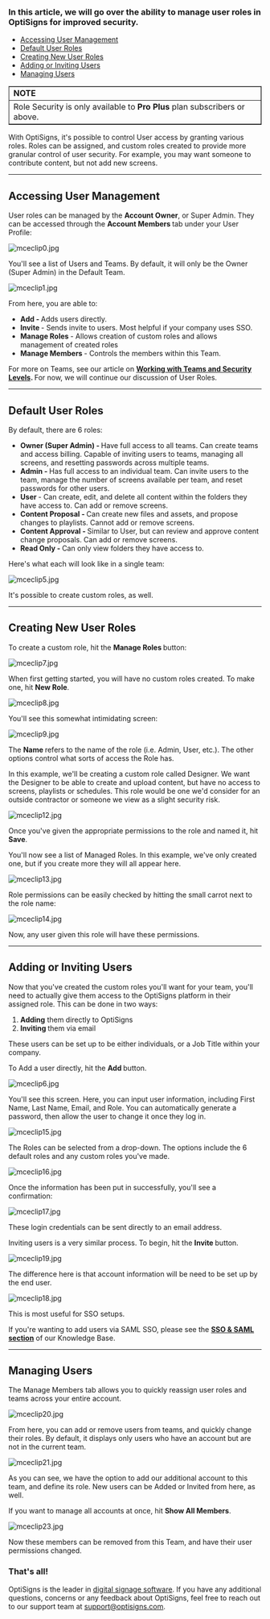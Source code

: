 <h3 id="h_01JJ7722ZCWHYCDMSP2CCTVWSR">In this article, we will go over the ability to manage user roles in OptiSigns for improved security.</h3>
<ul>
<li><a href="#Accessing">Accessing User Management</a></li>
<li><a href="#Default">Default User Roles</a></li>
<li><a href="#Creating">Creating New User Roles</a></li>
<li><a href="#AddingorInviting">Adding or Inviting Users</a></li>
<li><a href="#Managing">Managing Users</a></li>
</ul>
<table style="border-collapse: collapse; width: 100%;" border="1">
<tbody>
<tr>
<td class="wysiwyg-text-align-center" style="width: 100%;"><strong>NOTE</strong></td>
</tr>
<tr>
<td style="width: 100%;">Role Security is only available to <strong>Pro Plus </strong>plan subscribers or above.</td>
</tr>
</tbody>
</table>
<p>With OptiSigns, it's possible to control User access by granting various roles. Roles can be assigned, and custom roles created to provide more granular control of user security. For example, you may want someone to contribute content, but not add new screens.</p>
<hr>
<p><a name="Accessing"></a></p>
<h2 id="h_01JJ79CAEW1BB5K1VPQ82SVDCM">Accessing User Management</h2>
<p>User roles can be managed by the <strong>Account Owner</strong>, or Super Admin. They can be accessed through the <strong>Account Members </strong>tab under your User Profile:</p>
<p><img src="https://support.optisigns.com/hc/article_attachments/38720525740691" alt="mceclip0.jpg"></p>
<p>You'll see a list of Users and Teams. By default, it will only be the Owner (Super Admin) in the Default Team.</p>
<p><img src="https://support.optisigns.com/hc/article_attachments/38720509819027" alt="mceclip1.jpg"></p>
<p>From here, you are able to:</p>
<ul>
<li>
<strong>Add - </strong>Adds users directly.</li>
<li>
<strong>Invite </strong>- Sends invite to users. Most helpful if your company uses SSO.</li>
<li>
<strong>Manage Roles </strong>- Allows creation of custom roles and allows management of created roles</li>
<li>
<strong>Manage Members </strong>- Controls the members within this Team.</li>
</ul>
<p>For more on Teams, see our article on <strong><a href="https://support.optisigns.com/hc/en-us/articles/360034883113-Working-with-Teams-and-Security-Levels" target="_blank" rel="noopener noreferrer">Working with Teams and Security Levels</a>. </strong>For now, we will continue our discussion of User Roles.</p>
<hr>
<p><a name="Default"></a></p>
<h2 id="h_01JJ77K1YG3R1SWC2ARQV82QTT">Default User Roles</h2>
<p>By default, there are 6 roles:</p>
<ul>
<li>
<strong>Owner (Super Admin) - </strong>Have full access to all teams. Can create teams and access billing. Capable of inviting users to teams, managing all screens, and resetting passwords across multiple teams.</li>
<li>
<strong>Admin </strong><strong>- </strong>Has full access to an individual team. Can invite users to the team, manage the number of screens available per team, and reset passwords for other users.</li>
<li>
<strong>User </strong>- Can create, edit, and delete all content within the folders they have access to. Can add or remove screens.</li>
<li>
<strong>Content Proposal - </strong>Can create new files and assets, and propose changes to playlists. Cannot add or remove screens.</li>
<li>
<strong>Content Approval - </strong>Similar to User, but can review and approve content change proposals. Can add or remove screens.</li>
<li>
<strong>Read Only - </strong>Can only view folders they have access to.</li>
</ul>
<p>Here's what each will look like in a single team:</p>
<p><img src="https://support.optisigns.com/hc/article_attachments/38720525745043" alt="mceclip5.jpg"></p>
<p>It's possible to create custom roles, as well.</p>
<hr>
<p><a name="Creating"></a></p>
<h2 id="h_01JJ7CVD1XZMF3KZMVK6MJ9WS7">Creating New User Roles</h2>
<p>To create a custom role, hit the <strong>Manage Roles </strong>button:</p>
<p><img src="https://support.optisigns.com/hc/article_attachments/38720784822035" alt="mceclip7.jpg"></p>
<p>When first getting started, you will have no custom roles created. To make one, hit <strong>New Role</strong>.</p>
<p><img src="https://support.optisigns.com/hc/article_attachments/38720784824083" alt="mceclip8.jpg"></p>
<p>You'll see this somewhat intimidating screen:</p>
<p><img src="https://support.optisigns.com/hc/article_attachments/38720784826003" alt="mceclip9.jpg"></p>
<p>The <strong>Name </strong>refers to the name of the role (i.e. Admin, User, etc.). The other options control what sorts of access the Role has.</p>
<p>In this example, we'll be creating a custom role called Designer. We want the Designer to be able to create and upload content, but have no access to screens, playlists or schedules. This role would be one we'd consider for an outside contractor or someone we view as a slight security risk.</p>
<p><img src="https://support.optisigns.com/hc/article_attachments/38720784827923" alt="mceclip12.jpg"></p>
<p>Once you've given the appropriate permissions to the role and named it, hit <strong>Save</strong>.</p>
<p>You'll now see a list of Managed Roles. In this example, we've only created one, but if you create more they will all appear here.</p>
<p><img src="https://support.optisigns.com/hc/article_attachments/38720784829715" alt="mceclip13.jpg"></p>
<p>Role permissions can be easily checked by hitting the small carrot next to the role name:</p>
<p><img src="https://support.optisigns.com/hc/article_attachments/38720784834067" alt="mceclip14.jpg"></p>
<p>Now, any user given this role will have these permissions.</p>
<hr>
<p><a name="AddingorInviting"></a></p>
<h2 id="h_01JJ79CAEWSYQ2FD4ZHYDR7V8X">Adding or Inviting Users</h2>
<p>Now that you've created the custom roles you'll want for your team, you'll need to actually give them access to the OptiSigns platform in their assigned role. This can be done in two ways:</p>
<ol>
<li>
<strong>Adding</strong> them directly to OptiSigns</li>
<li>
<strong>Inviting </strong>them via email</li>
</ol>
<p>These users can be set up to be either individuals, or a Job Title within your company.</p>
<p>To Add a user directly, hit the <strong>Add </strong>button.</p>
<p><img src="https://support.optisigns.com/hc/article_attachments/38720525755667" alt="mceclip6.jpg"></p>
<p>You'll see this screen. Here, you can input user information, including First Name, Last Name, Email, and Role. You can automatically generate a password, then allow the user to change it once they log in.</p>
<p><img src="https://support.optisigns.com/hc/article_attachments/38720768955411" alt="mceclip15.jpg"></p>
<p>The Roles can be selected from a drop-down. The options include the 6 default roles and any custom roles you've made.</p>
<p><img src="https://support.optisigns.com/hc/article_attachments/38720784838419" alt="mceclip16.jpg"></p>
<p>Once the information has been put in successfully, you'll see a confirmation:</p>
<p><img src="https://support.optisigns.com/hc/article_attachments/38720784847379" alt="mceclip17.jpg"></p>
<p>These login credentials can be sent directly to an email address.</p>
<p>Inviting users is a very similar process. To begin, hit the <strong>Invite </strong>button.</p>
<p><img src="https://support.optisigns.com/hc/article_attachments/38720784851347" alt="mceclip19.jpg"></p>
<p>The difference here is that account information will be need to be set up by the end user.</p>
<p><img src="https://support.optisigns.com/hc/article_attachments/38720768965523" alt="mceclip18.jpg"></p>
<p>This is most useful for SSO setups.</p>
<p>If you're wanting to add users via SAML SSO, please see the <a href="https://support.optisigns.com/hc/en-us/sections/26319189062803-SSO-SAML" target="_blank" rel="noopener noreferrer"><strong>SSO &amp; SAML section</strong></a> of our Knowledge Base.</p>
<hr>
<p><a name="Managing"></a></p>
<h2 id="h_01JJ7CVD1XB2BDWB0DM13XEY9A">Managing Users</h2>
<p>The Manage Members tab allows you to quickly reassign user roles and teams across your entire account.</p>
<p><img src="https://support.optisigns.com/hc/article_attachments/38720768970771" alt="mceclip20.jpg"></p>
<p>From here, you can add or remove users from teams, and quickly change their roles. By default, it displays only users who have an account but are not in the current team.</p>
<p><img src="https://support.optisigns.com/hc/article_attachments/38720784856339" alt="mceclip21.jpg"></p>
<p>As you can see, we have the option to add our additional account to this team, and define its role. New users can be Added or Invited from here, as well.</p>
<p>If you want to manage all accounts at once, hit <strong>Show All Members</strong>.</p>
<p><img src="https://support.optisigns.com/hc/article_attachments/38720768973843" alt="mceclip23.jpg"></p>
<p>Now these members can be removed from this Team, and have their user permissions changed.</p>
<h3 id="h_01JJ7CY2B9Y6R396JH70V3X07J">That's all!</h3>
<p>OptiSigns is the leader in <a href="https://www.optisigns.com/" target="_blank" rel="noopener noreferrer">digital signage software</a>. If you have any additional questions, concerns or any feedback about OptiSigns, feel free to reach out to our support team at <a href="mailto:support@optisigns.com" target="_self">support@optisigns.com</a>.</p>